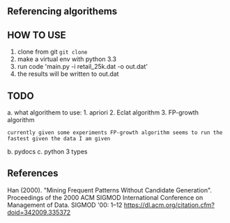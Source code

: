 Referencing algorithems
-----------------------

HOW TO USE
----------

1. clone from git
`git clone `
2. make a virtual env with python 3.3
3. run code 'main.py -i retail_25k.dat  -o out.dat'
4. the results will be written to out.dat

TODO
----
a. what algorithem to use:
	1. apriori
	2. Eclat algorithm
	3. FP-growth algorithm

	currently given some experiments FP-growth algorithm seems to run the fastest given the data I am given
b. pydocs
c. python 3 types

References
----------
Han (2000). "Mining Frequent Patterns Without Candidate Generation". Proceedings of the 2000 ACM SIGMOD International Conference on Management of Data. SIGMOD '00: 1–12
https://dl.acm.org/citation.cfm?doid=342009.335372